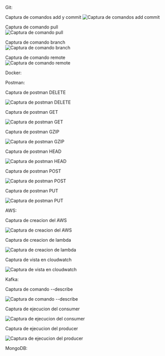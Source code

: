 Git:

Captura de comandos add y commit
<image src="https://github.com/JoseMGSotelo/EntregablesCurso/blob/entregable-1/gitAddCommit.PNG" alt="Captura de comandos add commit">

Captura de comando pull          
<image src="https://github.com/JoseMGSotelo/EntregablesCurso/blob/entregable-1/gitPull.PNG" alt="Captura de comando pull">

Captura de comando branch       
<image src="https://github.com/JoseMGSotelo/EntregablesCurso/blob/entregable-1/gitBranch.PNG" alt="Captura de comando branch">

Captura de comando remote    
<image src="https://github.com/JoseMGSotelo/EntregablesCurso/blob/entregable-1/gitRemote.PNG" alt="Captura de comando remote">


Docker:

Postman:

Captura de postman DELETE

<image src="https://github.com/JoseMGSotelo/EntregablesCurso/blob/entregable-1/postmanDELETE.PNG" alt="Captura de postman DELETE">

Captura de postman GET

<image src="https://github.com/JoseMGSotelo/EntregablesCurso/blob/entregable-1/postmanGET.PNG" alt="Captura de postman GET">

Captura de postman GZIP

<image src="https://github.com/JoseMGSotelo/EntregablesCurso/blob/entregable-1/postmanGZIP.PNG" alt="Captura de postman GZIP">

Captura de postman HEAD

<image src="https://github.com/JoseMGSotelo/EntregablesCurso/blob/entregable-1/postmanHEAD.PNG" alt="Captura de postman HEAD">

Captura de postman POST

<image src="https://github.com/JoseMGSotelo/EntregablesCurso/blob/entregable-1/postmanPOST.PNG" alt="Captura de postman POST">

Captura de postman PUT

<image src="https://github.com/JoseMGSotelo/EntregablesCurso/blob/entregable-1/postmanPUT.PNG" alt="Captura de postman PUT">



AWS:

Captura de creacion del AWS

<image src="https://github.com/JoseMGSotelo/EntregablesCurso/blob/entregable-1/aws.PNG" alt="Captura de creacion del AWS">

Captura de creacion de lambda

<image src="https://github.com/JoseMGSotelo/EntregablesCurso/blob/entregable-1/lambda.PNG" alt="Captura de creacion de lambda">

Captura de vista en cloudwatch

<image src="https://github.com/JoseMGSotelo/EntregablesCurso/blob/entregable-1/cloudwatch.PNG" alt="Captura de vista en cloudwatch">



Kafka:

Captura de comando --describe

<image src="https://github.com/JoseMGSotelo/EntregablesCurso/blob/entregable-1/describe.PNG" alt="Captura de comando --describe">

Captura de ejecucion del consumer

<image src="https://github.com/JoseMGSotelo/EntregablesCurso/blob/entregable-1/consumer.PNG" alt="Captura de ejecucion del consumer">

Captura de ejecucion del producer

<image src="https://github.com/JoseMGSotelo/EntregablesCurso/blob/entregable-1/producer.PNG" alt="Captura de ejecucion del producer">



MongoDB:



